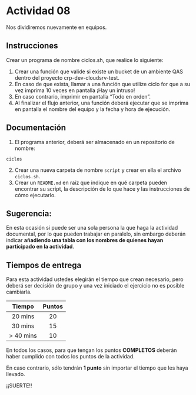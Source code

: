 # Actividad 08

Nos dividiremos nuevamente en equipos. 

## Instrucciones

Crear un programa de nombre ciclos.sh, que realice lo siguiente: 

1. Crear una función que valide si existe un bucket de un ambiente QAS dentro del proyecto crp-dev-cloudsrv-test. 
2. En caso de que exista, llamar a una función que utilize ciclo for que a su vez imprima 10 veces en pantalla ¡Hay un intruso! 
3. En caso contrario, imprimir en pantalla “Todo en orden”. 
4. Al finalizar el flujo anterior, una función deberá ejecutar que se imprima en pantalla el nombre del equipo y la fecha y hora de ejecución.

## Documentación

1. El programa anterior, deberá ser almacenado en un repositorio de nombre: 

`ciclos`

2. Crear una nueva carpeta de nombre `script` y crear en ella el archivo `ciclos.sh`. 
3. Crear un `README.md` en raíz que indique en qué carpeta pueden encontrar su script, la descripción de lo que hace y las instrucciones de cómo ejecutarlo. 

## Sugerencia: 

En esta ocasión si puede ser una sola persona la que haga la actividad documental, por lo que pueden trabajar en paralelo, sin embargo deberán indicar  **añadiendo una tabla con los nombres de quienes hayan participado en la actividad**. 

## Tiempos de entrega

Para esta actividad ustedes elegirán el tiempo que crean necesario, pero deberá ser decisión de grupo y una vez iniciado el ejercicio no es posible cambiarla. 

<div align="center">

| Tiempo    | Puntos |
| :-------: | :-------------: |
| 20 mins   |  20             |
| 30 mins   | 15               | 
| > 40 mins | 10               | 

 </div align="center">

En todos los casos, para que tengan los puntos **COMPLETOS** deberán haber cumplido con todos los puntos de la actividad. 
 
En caso contrario, sólo tendrán **1 punto** sin importar el tiempo que les haya llevado. 
 
¡¡SUERTE!!
